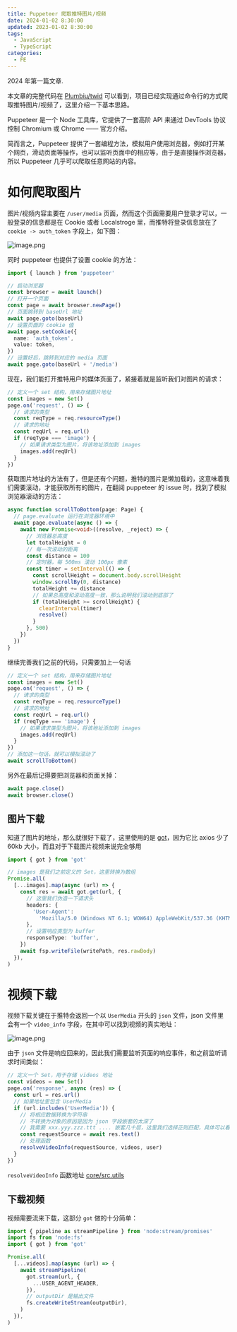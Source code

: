 ```yaml
---
title: Puppeteer 爬取推特图片/视频
date: 2024-01-02 8:30:00
updated: 2023-01-02 8:30:00
tags:
  - JavaScript
  - TypeScript
categories:
  - FE
---
```


2024 年第一篇文章.

本文章的完整代码在 [Plumbiu/twid](https://github.com/Plumbiu/twid) 可以看到，项目已经实现通过命令行的方式爬取推特图片/视频了，这里介绍一下基本思路。

Puppeteer  是一个 Node 工具库，它提供了一套高阶 API 来通过 DevTools 协议控制 Chromium 或 Chrome —— 官方介绍。

简而言之，Puppeteer 提供了一套编程方法，模拟用户使用浏览器，例如打开某个网页，滑动页面等操作，也可以监听页面中的相应等，由于是直接操作浏览器，所以 Puppeteer 几乎可以爬取任意网站的内容。

# 如何爬取图片

图片/视频内容主要在 `/user/media` 页面，然而这个页面需要用户登录才可以，一般登录的信息都是在 Cookie 或者 Localstroge 里，而推特将登录信息放在了 `cookie -> auth_token` 字段上，如下图：

![image.png](https://p9-juejin.byteimg.com/tos-cn-i-k3u1fbpfcp/ea34b17b85fc4fcab2379556a9a9d7d6~tplv-k3u1fbpfcp-jj-mark:0:0:0:0:q75.image#?w=745&h=270&s=45303&e=png&b=2a2a2a)

同时 puppeteer 也提供了设置 cookie 的方法：

```ts
import { launch } from 'puppeteer'

// 启动浏览器
const browser = await launch()
// 打开一个页面
const page = await browser.newPage()
// 页面跳转到 baseUrl 地址
await page.goto(baseUrl)
// 设置页面的 cookie 值
await page.setCookie({
  name: 'auth_token',
  value: token,
})
// 设置好后，跳转到对应的 media 页面
await page.goto(baseUrl + '/media')
```

现在，我们能打开推特用户的媒体页面了，紧接着就是监听我们对图片的请求：

```ts
// 定义一个 set 结构，用来存储图片地址
const images = new Set()
page.on('request', () => {
  // 请求的类型
  const reqType = req.resourceType()
  // 请求的地址
  const reqUrl = req.url()
  if (reqType === 'image') {
    // 如果请求类型为图片，将该地址添加到 images
    images.add(reqUrl)
  }
})
```

获取图片地址的方法有了，但是还有个问题，推特的图片是懒加载的，这意味着我们需要滚动，才能获取所有的图片，在翻阅 puppeteer 的 issue 时，找到了模拟浏览器滚动的方法：

```ts
async function scrollToBottom(page: Page) {
  // page.evaluate 运行在浏览器环境中
  await page.evaluate(async () => {
    await new Promise<void>((resolve, _reject) => {
      // 浏览器总高度
      let totalHeight = 0
      // 每一次滚动的距离
      const distance = 100
      // 定时器，每 500ms 滚动 100px 像素
      const timer = setInterval(() => {
        const scrollHeight = document.body.scrollHeight
        window.scrollBy(0, distance)
        totalHeight += distance
        // 如果总高度和滚动高度一致，那么说明我们滚动到底部了
        if (totalHeight >= scrollHeight) {
          clearInterval(timer)
          resolve()
        }
      }, 500)
    })
  })
}
```

继续完善我们之前的代码，只需要加上一句话

```ts
// 定义一个 set 结构，用来存储图片地址
const images = new Set()
page.on('request', () => {
  // 请求的类型
  const reqType = req.resourceType()
  // 请求的地址
  const reqUrl = req.url()
  if (reqType === 'image') {
    // 如果请求类型为图片，将该地址添加到 images
    images.add(reqUrl)
  }
})
// 添加这一句话，就可以模拟滚动了
await scrollToBottom()
```

另外在最后记得要把浏览器和页面关掉：

```ts
await page.close()
await browser.close()
```

## 图片下载

知道了图片的地址，那么就很好下载了，这里使用的是 [got](https://www.npmjs.com/package/got)，因为它比 axios 少了 60kb 大小，而且对于下载图片视频来说完全够用

```ts
import { got } from 'got'

// images 是我们之前定义的 Set，这里转换为数组
Promise.all(
  [...images].map(async (url) => {
    const res = await got.get(url, {
      // 这里我们伪造一下请求头
      headers: {
        'User-Agent':
          'Mozilla/5.0 (Windows NT 6.1; WOW64) AppleWebKit/537.36 (KHTML, like Gecko) Chrome/39.0.2171.71 Safari/537.36',
      },
      // 设置响应类型为 buffer
      responseType: 'buffer',
    })
    await fsp.writeFile(writePath, res.rawBody)
  }),
)
```

# 视频下载

视频下载关键在于推特会返回一个以 `UserMedia` 开头的 `json` 文件，json 文件里会有一个 `video_info` 字段，在其中可以找到视频的真实地址：

![image.png](https://p3-juejin.byteimg.com/tos-cn-i-k3u1fbpfcp/b09a7628452f4535a04c2a150643e4e2~tplv-k3u1fbpfcp-jj-mark:0:0:0:0:q75.image#?w=818&h=704&s=111046&e=png&b=292929)

由于 `json` 文件是响应回来的，因此我们需要监听页面的响应事件，和之前监听请求时间类似：

```ts
// 定义一个 Set，用于存储 videos 地址
const videos = new Set()
page.on('response', async (res) => {
  const url = res.url()
  // 如果地址里包含 UserMedia
  if (url.includes('UserMedia')) {
    // 将相应数据转换为字符串
    // 不转换为对象的原因是因为 json 字段嵌套的太深了
    // 我需要 xxx.yyy.zzz.ttt .... 嵌套几十层，这里我们选择正则匹配，具体可以看项目里的代码
    const requestSource = await res.text()
    // 处理函数
    resolveVideoInfo(requestSource, videos, user)
  }
})
```

`resolveVideoInfo` 函数地址 [core/src.utils](https://github.com/Plumbiu/twid/blob/main/packages/core/src/utils.ts#L48C1-L85C2)

## 下载视频

视频需要流来下载，这部分 `got` 做的十分简单：

```ts
import { pipeline as streamPipeline } from 'node:stream/promises'
import fs from 'node:fs'
import { got } from 'got'

Promise.all(
  [...videos].map(async (url) => {
    await streamPipeline(
      got.stream(url, {
        ...USER_AGENT_HEADER,
      }),
      // outputDir 是输出文件
      fs.createWriteStream(outputDir),
    )
  }),
)
```
